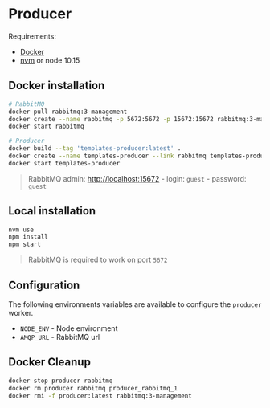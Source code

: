 # Producer

Requirements:
- [Docker](https://docs.docker.com/engine/installation/)
- [nvm](https://github.com/creationix/nvm#installation) or node 10.15

## Docker installation

```bash
# RabbitMQ
docker pull rabbitmq:3-management
docker create --name rabbitmq -p 5672:5672 -p 15672:15672 rabbitmq:3-management
docker start rabbitmq

# Producer
docker build --tag 'templates-producer:latest' .
docker create --name templates-producer --link rabbitmq templates-producer:latest
docker start templates-producer
```

> RabbitMQ admin: [http://localhost:15672](http://localhost:15672) - login: `guest` - password: `guest`

## Local installation

```bash
nvm use
npm install
npm start
```

> RabbitMQ is required to work on port `5672`

## Configuration

The following environments variables are available to configure the `producer` worker.

- `NODE_ENV` - Node environment
- `AMQP_URL` - RabbitMQ url

## Docker Cleanup

```bash
docker stop producer rabbitmq
docker rm producer rabbitmq producer_rabbitmq_1
docker rmi -f producer:latest rabbitmq:3-management
```
